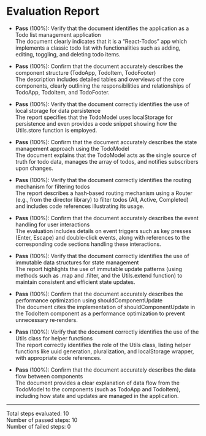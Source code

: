 # Evaluation Report

- **Pass** (100%): Verify that the document identifies the application as a Todo list management application  
  The document clearly indicates that it is a “React‑Todos” app which implements a classic todo list with functionalities such as adding, editing, toggling, and deleting todo items.

- **Pass** (100%): Confirm that the document accurately describes the component structure (TodoApp, TodoItem, TodoFooter)  
  The description includes detailed tables and overviews of the core components, clearly outlining the responsibilities and relationships of TodoApp, TodoItem, and TodoFooter.

- **Pass** (100%): Verify that the document correctly identifies the use of local storage for data persistence  
  The report specifies that the TodoModel uses localStorage for persistence and even provides a code snippet showing how the Utils.store function is employed.

- **Pass** (100%): Confirm that the document accurately describes the state management approach using the TodoModel  
  The document explains that the TodoModel acts as the single source of truth for todo data, manages the array of todos, and notifies subscribers upon changes.

- **Pass** (100%): Verify that the document correctly identifies the routing mechanism for filtering todos  
  The report describes a hash‑based routing mechanism using a Router (e.g., from the director library) to filter todos (All, Active, Completed) and includes code references illustrating its usage.

- **Pass** (100%): Confirm that the document accurately describes the event handling for user interactions  
  The evaluation includes details on event triggers such as key presses (Enter, Escape) and double‑click events, along with references to the corresponding code sections handling these interactions.

- **Pass** (100%): Verify that the document correctly identifies the use of immutable data structures for state management  
  The report highlights the use of immutable update patterns (using methods such as .map and .filter, and the Utils.extend function) to maintain consistent and efficient state updates.

- **Pass** (100%): Confirm that the document accurately describes the performance optimization using shouldComponentUpdate  
  The document cites the implementation of shouldComponentUpdate in the TodoItem component as a performance optimization to prevent unnecessary re‑renders.

- **Pass** (100%): Verify that the document correctly identifies the use of the Utils class for helper functions  
  The report correctly identifies the role of the Utils class, listing helper functions like uuid generation, pluralization, and localStorage wrapper, with appropriate code references.

- **Pass** (100%): Confirm that the document accurately describes the data flow between components  
  The document provides a clear explanation of data flow from the TodoModel to the components (such as TodoApp and TodoItem), including how state and updates are managed in the application.

---

Total steps evaluated: 10  
Number of passed steps: 10  
Number of failed steps: 0